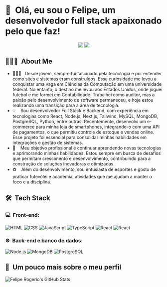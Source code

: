 <h1>👋 &nbsp;Olá, eu sou o Felipe, um desenvolvedor full stack apaixonado pelo que faz!</h1>
<p align="center">
<a href="https://www.linkedin.com/in/felipe-rogerio/"><img src="https://img.shields.io/badge/-Felipe%20Rogerio%20-0077B5?style=flat-square&logo=Linkedin&logoColor=white"/></a>
<a href="mailto:felipe.rogerio@outlook.com"><img src="https://img.shields.io/badge/-felipe.rogerio@outlook.com-D14836?style=flat-square&logo=Gmail&logoColor=white"/></a>

</p>

<h2> 👨🏻‍💻 &nbsp;About Me </h2>

- 👨🏻‍💻 &nbsp;  Desde jovem, sempre fui fascinado pela tecnologia e por entender como sites e sistemas eram construídos. Essa curiosidade me levou a conquistar uma vaga em Ciências da Computação em uma universidade federal. No entanto, o destino me levou aos Estados Unidos, onde joguei futebol e me formei em Contabilidade. Trabalhei como auditor, mas a paixão pelo desenvolvimento de software permaneceu, e hoje estou realizando uma transição para a área de tecnologia.
- 💡  &nbsp;  Sou desenvolvedor Full Stack e Backend, com experiência em tecnologias como React, Node.js, Next.js, Tailwind, MySQL, MongoDB, PostgreSQL, Python, entre outras. Recentemente, desenvolvi um e-commerce para minha loja de smartphones, integrando-o com uma API de pagamentos, o que permitiu controle de estoque e vendas online. Esse projeto foi essencial para consolidar minhas habilidades em integrações e gestão de sistemas.
- 🚀 &nbsp;  Meu objetivo profissional é continuar aprendendo novas tecnologias e aprimorando minhas habilidades. Estou sempre em busca de desafios que permitam crescimento e desenvolvimento, contribuindo para a construção de soluções inovadoras e otimizadas.
- ⚽️ &nbsp;  Além do desenvolvimento, sou entusiasta de esportes e gosto de praticar futevôlei e academia, atividades que me ajudam a manter o foco e a disciplina.

<h2> 🛠 &nbsp;Tech Stack</h2>
<h3>💻 &nbsp;Front-end:</h3>

![HTML](https://img.shields.io/badge/-HTML-333333?style=flat&logo=HTML5)
![CSS](https://img.shields.io/badge/-CSS-333333?style=flat&logo=CSS3&logoColor=1572B6)
![JavaScript](https://img.shields.io/badge/-JavaScript-333333?style=flat&logo=javascript)
![TypeScript](https://img.shields.io/badge/-TypeScript-333333?style=flat&logo=typescript&logoColor=2D79C7)
![React](https://img.shields.io/badge/-React-333333?style=flat&logo=react)
![React](https://img.shields.io/badge/-React%20Native-333333?style=flat&logo=react)

<h3>⚙️ &nbsp;Back-end e banco de dados:</h3>

![Node.js](https://img.shields.io/badge/-Node.js-333333?style=flat&logo=node.js)
![MongoDB](https://img.shields.io/badge/-MongoDB-333333?style=flat&logo=mongodb)
![PostgreSQL](https://img.shields.io/badge/-PostgreSQL-333333?style=flat&logo=postgresql)


<h2>🚀 &nbsp;Um pouco mais sobre o meu perfil</h2>

![Felipe Rogerio's GitHub Stats](https://github-readme-stats.vercel.app/api?username=feliperogerioalmeida&show_icons=true&theme=dracula)